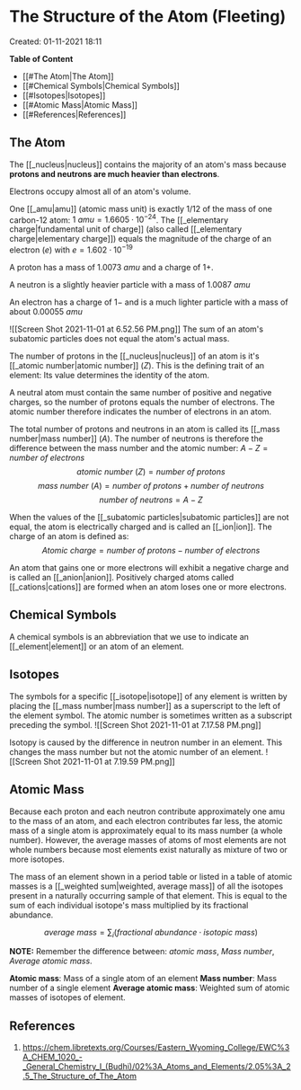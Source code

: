 # The Structure of the Atom (Fleeting)
Created: 01-11-2021 18:11

**Table of Content**

* [[#The Atom|The Atom]]
* [[#Chemical Symbols|Chemical Symbols]]
* [[#Isotopes|Isotopes]]
* [[#Atomic Mass|Atomic Mass]] 
* [[#References|References]]

## The Atom
The [[_nucleus|nucleus]] contains the majority of an atom's mass because **protons and neutrons are much heavier than electrons**.

Electrons occupy almost all of an atom's volume.

One [[_amu|amu]] (atomic mass unit) is exactly $1/12$ of the mass of one carbon-12 atom: $1\ amu=1.6605\cdot 10^{-24}$. The [[_elementary charge|fundamental unit of charge]] (also called [[_elementary charge|elementary charge]]) equals the magnitude of the charge of an electron (*e*) with $e=1.602\cdot 10^{-19}$

A proton has a mass of $1.0073\ amu$ and a charge of $1+$. 

A neutron is a slightly heavier particle with a mass of $1.0087\ amu$

An electron has a charge of $1-$ and is a much lighter particle with a mass of about $0.00055\ amu$

![[Screen Shot 2021-11-01 at 6.52.56 PM.png]]
The sum of an atom's subatomic particles does not equal the atom's actual mass.

The number of protons in the [[_nucleus|nucleus]] of an atom is it's [[_atomic number|atomic number]] ($Z$). This is the defining trait of an element: Its value determines the identity of the atom.

A neutral atom must contain the same number of positive and negative charges, so the number of protons equals the number of electrons. The atomic number therefore indicates the number of electrons in an atom.

The total number of protons and neutrons in an atom is called its [[_mass number|mass number]] ($A$). The number of neutrons is therefore the difference between the mass number and the atomic number:  $A-Z=number\ of\ electrons$
$$
atomic\ number\ (Z)=number\ of\ protons $$
$$
mass\ number\ (A)=number\ of\ protons+number\ of\ neutrons
$$
$$number\ of\ neutrons=A-Z$$

When the values of the [[_subatomic particles|subatomic particles]] are not equal, the atom is electrically charged and is called an [[_ion|ion]]. The charge of an atom is defined as:
$$Atomic\ charge=number\ of\ protons-number\ of\ electrons$$

An atom that gains one or more electrons will exhibit a negative charge and is called an [[_anion|anion]]. Positively charged atoms called [[_cations|cations]] are formed when an atom loses one or more electrons.

## Chemical Symbols
A chemical symbols is an abbreviation that we use to indicate an [[_element|element]] or an atom of an element.

## Isotopes
The symbols for a specific [[_isotope|isotope]] of any element is written by placing the [[_mass number|mass number]] as a superscript to the left of the element symbol. The atomic number is sometimes written as a subscript preceding the symbol.
![[Screen Shot 2021-11-01 at 7.17.58 PM.png]]

Isotopy is caused by the difference in neutron number in an element. This changes the mass number but not the atomic number of an element.
![[Screen Shot 2021-11-01 at 7.19.59 PM.png]]

## Atomic Mass
Because each proton and each neutron contribute approximately one amu to the mass of an atom, and each electron contributes far less, the atomic mass of a single atom is approximately equal to its mass number (a whole number). However, the average masses of atoms of most elements are not whole numbers because most elements exist naturally as mixture of two or more isotopes.

The mass of an element shown in a period table or listed in a table of atomic masses is a [[_weighted sum|weighted, average mass]] of all the isotopes present in a naturally occurring sample of that element. This is equal to the sum of each individual isotope's mass multiplied by its fractional abundance.

$$
average\ mass=\sum_{i}(fractional\ abundance\cdot isotopic\ mass)
$$

**NOTE:** Remember the difference between: *atomic mass*, *Mass number*, *Average atomic mass*.

**Atomic mass**: Mass of a single atom of an element
**Mass number**: Mass number of a single element
**Average atomic mass**: Weighted sum of atomic masses of isotopes of element.



## References
1. https://chem.libretexts.org/Courses/Eastern_Wyoming_College/EWC%3A_CHEM_1020_-_General_Chemistry_I_(Budhi)/02%3A_Atoms_and_Elements/2.05%3A_2.5_The_Structure_of_The_Atom